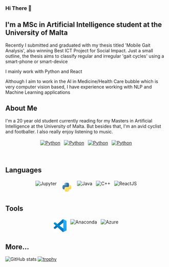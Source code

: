 ### Hi There 👋



## I'm a MSc in Artificial Intelligence student at the University of Malta
  Recently I submitted and graduated with my thesis titled 'Mobile Gait Analysis', also winning Best ICT Project for Social Impact.  Just a small outline, the thesis    aims to classify regular and irregular 'gait cycles' using a smart-phone or smart-device
  
  I mainly work with Python and React
  
  Although I aim to work in the AI in Medicine/Health Care bubble which is very computer vision based, I have experience working with NLP and Machine Learning applications 

## About Me 

I'm a 20 year old student currently reading for my Masters in Artificial Intelligence at the University of Malta. But besides that, I'm an avid cyclist and footballer. I also really enjoy listening to music. 

<p align="center">
 <a href="https://www.kaggle.com/owenagius" target="_blank" rel="noopener noreferrer"> <img src="https://cdn4.iconfinder.com/data/icons/logos-and-brands/512/189_Kaggle_logo_logos-512.png" alt="Python" height="40" style="vertical-align:top; margin:4px"></a>
 <a href="mailto:owenagius24@gmail.com"> <img src="https://w7.pngwing.com/pngs/132/138/png-transparent-gmail-icon-gmail-computer-icons-email-google-contacts-google-account-gmail-blue-angle-text-thumbnail.png" alt="Python" height="40" style="vertical-align:top; margin:4px"></a>
 <a href="https://www.instagram.com/agiusagram"> <img src="https://upload.wikimedia.org/wikipedia/commons/thumb/e/e7/Instagram_logo_2016.svg/768px-Instagram_logo_2016.svg.png" alt="Python" height="40" style="vertical-align:top; margin:4px"></a>
 <a href="https://www.linkedin.com/in/owen-agius-1782bb233"> <img src="https://upload.wikimedia.org/wikipedia/commons/thumb/c/ca/LinkedIn_logo_initials.png/768px-LinkedIn_logo_initials.png" alt="Python" height="40" style="vertical-align:top; margin:4px"></a>
</p>

<br />

## Languages
<p align="center">
<img src="https://upload.wikimedia.org/wikipedia/commons/thumb/3/38/Jupyter_logo.svg/883px-Jupyter_logo.svg.png" alt="Jupyter" height="40" style="vertical-align:top; margin:4px">
<img src="https://raw.githubusercontent.com/github/explore/80688e429a7d4ef2fca1e82350fe8e3517d3494d/topics/python/python.png" alt="Python" height="40" style="vertical-align:top; margin:4px">
<img src="https://dev.java/assets/images/java-logo-vert-blk.png" alt="Java" height="40" style="vertical-align:top; margin:4px">
<img src="https://upload.wikimedia.org/wikipedia/commons/thumb/1/18/ISO_C%2B%2B_Logo.svg/1822px-ISO_C%2B%2B_Logo.svg.png" alt="C++" height="40" style="vertical-align:top; margin:4px">
<img src="https://upload.wikimedia.org/wikipedia/commons/thumb/a/a7/React-icon.svg/2300px-React-icon.svg.png" alt="ReactJS" height="40" style="vertical-align:top; margin:4px">

## Tools
<p align="center"> 
<img src="https://raw.githubusercontent.com/github/explore/80688e429a7d4ef2fca1e82350fe8e3517d3494d/topics/visual-studio-code/visual-studio-code.png" alt="VS Code" height="40" style="vertical-align:top; margin:4px">
<img src= "https://e7.pngegg.com/pngimages/814/303/png-clipart-honda-anaconda-python-data-science-honda-text-logo.png" alt="Anaconda" height="40" style="vertical-align:top; margin:4px">
<img src= "https://www.pngfind.com/pngs/m/597-5975946_microsoft-azure-logo-svg-hd-png-download.png" alt="Azure" height="40" style="vertical-align:top; margin:4px">
</p>


## More...
![GitHub stats](https://github-readme-stats.vercel.app/api?username=wecet&show_icons=true&theme=tokyonight)
[![trophy](https://github-profile-trophy.vercel.app/?username=wecet&theme=onedark)](https://github.com/ryo-ma/github-profile-trophy)

